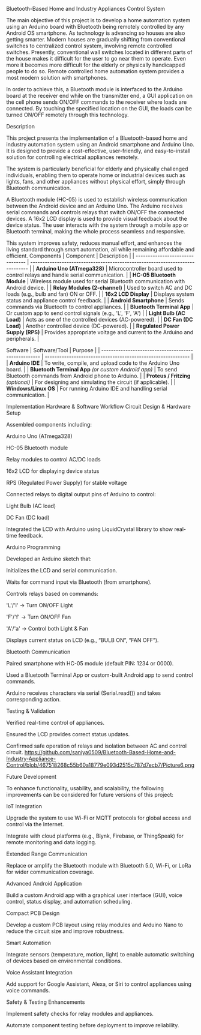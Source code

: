 Bluetooth-Based Home and Industry Appliances Control System

The main objective of this project is to develop a home automation system using an Arduino board with Bluetooth being remotely controlled by any Android OS smartphone. As technology is advancing so houses are also getting smarter. Modern houses are gradually shifting from conventional switches to centralized control system, involving remote controlled switches. Presently, conventional wall switches located in different parts of the house makes it difficult for the user to go near them to operate. Even more it becomes more difficult for the elderly or physically handicapped people to do so. Remote controlled home automation system provides a most modern solution with smartphones.

In order to achieve this, a Bluetooth module is interfaced to the Arduino board at the receiver end while on the transmitter end, a GUI application on the cell phone sends ON/OFF commands to the receiver where loads are connected. By touching the specified location on the GUI, the loads can be turned ON/OFF remotely through this technology.

Description

This project presents the implementation of a Bluetooth-based home and industry automation system using an Android smartphone and Arduino Uno. It is designed to provide a cost-effective, user-friendly, and easy-to-install solution for controlling electrical appliances remotely.

The system is particularly beneficial for elderly and physically challenged individuals, enabling them to operate home or industrial devices such as lights, fans, and other appliances without physical effort, simply through Bluetooth communication.

A Bluetooth module (HC-05) is used to establish wireless communication between the Android device and an Arduino Uno. The Arduino receives serial commands and controls relays that switch ON/OFF the connected devices. A 16x2 LCD display is used to provide visual feedback about the device status. The user interacts with the system through a mobile app or Bluetooth terminal, making the whole process seamless and responsive.

This system improves safety, reduces manual effort, and enhances the living standard through smart automation, all while remaining affordable and efficient.
Components
| Component                        | Description                                                                   |
| -------------------------------- | ----------------------------------------------------------------------------- |
| **Arduino Uno (ATmega328)**      | Microcontroller board used to control relays and handle serial communication. |
| **HC-05 Bluetooth Module**       | Wireless module used for serial Bluetooth communication with Android device.  |
| **Relay Modules (2-channel)**    | Used to switch AC and DC loads (e.g., bulb and fan) ON or OFF.                |
| **16x2 LCD Display**             | Displays system status and appliance control feedback.                        |
| **Android Smartphone**           | Sends commands via Bluetooth to control appliances.                           |
| **Bluetooth Terminal App**       | Or custom app to send control signals (e.g., 'L', 'F', 'A')                   |
| **Light Bulb (AC Load)**         | Acts as one of the controlled devices (AC-powered).                           |
| **DC Fan (DC Load)**             | Another controlled device (DC-powered).                                       |
| **Regulated Power Supply (RPS)** | Provides appropriate voltage and current to the Arduino and peripherals.      |

Software
| Software/Tool                                        | Purpose                                                      |
| ---------------------------------------------------- | ------------------------------------------------------------ |
| **Arduino IDE**                                      | To write, compile, and upload code to the Arduino Uno board. |
| **Bluetooth Terminal App** *(or custom Android app)* | To send Bluetooth commands from Android phone to Arduino.    |
| **Proteus / Fritzing** *(optional)*                  | For designing and simulating the circuit (if applicable).    |
| **Windows/Linux OS**                                 | For running Arduino IDE and handling serial communication.   |

Implementation
Hardware & Software Workflow
Circuit Design & Hardware Setup

Assembled components including:

Arduino Uno (ATmega328)

HC-05 Bluetooth module

Relay modules to control AC/DC loads

16x2 LCD for displaying device status

RPS (Regulated Power Supply) for stable voltage

Connected relays to digital output pins of Arduino to control:

Light Bulb (AC load)

DC Fan (DC load)

Integrated the LCD with Arduino using LiquidCrystal library to show real-time feedback.

Arduino Programming

Developed an Arduino sketch that:

Initializes the LCD and serial communication.

Waits for command input via Bluetooth (from smartphone).

Controls relays based on commands:

'L'/'l' → Turn ON/OFF Light

'F'/'f' → Turn ON/OFF Fan

'A'/'a' → Control both Light & Fan

Displays current status on LCD (e.g., “BULB ON”, “FAN OFF”).

Bluetooth Communication

Paired smartphone with HC-05 module (default PIN: 1234 or 0000).

Used a Bluetooth Terminal App or custom-built Android app to send control commands.

Arduino receives characters via serial (Serial.read()) and takes corresponding action.

Testing & Validation

Verified real-time control of appliances.

Ensured the LCD provides correct status updates.

Confirmed safe operation of relays and isolation between AC and control circuit.
https://github.com/saniya0509/Bluetooth-Based-Home-and-Industry-Appliance-Control/blob/467518268c55b60a18779e093d2515c787d7ecb7/Picture6.png

Future Development

To enhance functionality, usability, and scalability, the following improvements can be considered for future versions of this project:

 IoT Integration

Upgrade the system to use Wi-Fi or MQTT protocols for global access and control via the Internet.

Integrate with cloud platforms (e.g., Blynk, Firebase, or ThingSpeak) for remote monitoring and data logging.

 Extended Range Communication

Replace or amplify the Bluetooth module with Bluetooth 5.0, Wi-Fi, or LoRa for wider communication coverage.

 Advanced Android Application

Build a custom Android app with a graphical user interface (GUI), voice control, status display, and automation scheduling.

 Compact PCB Design

Develop a custom PCB layout using relay modules and Arduino Nano to reduce the circuit size and improve robustness.

 Smart Automation

Integrate sensors (temperature, motion, light) to enable automatic switching of devices based on environmental conditions.

Voice Assistant Integration

Add support for Google Assistant, Alexa, or Siri to control appliances using voice commands.

Safety & Testing Enhancements

Implement safety checks for relay modules and appliances.

Automate component testing before deployment to improve reliability.



